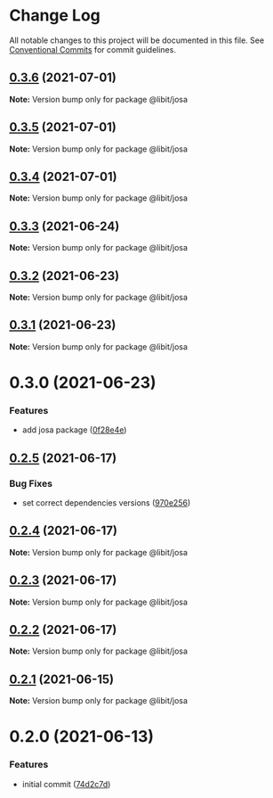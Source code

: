 # Change Log

All notable changes to this project will be documented in this file.
See [Conventional Commits](https://conventionalcommits.org) for commit guidelines.

## [0.3.6](https://gitr.net/mindary/libit/compare/@libit/josa@0.3.5...@libit/josa@0.3.6) (2021-07-01)

**Note:** Version bump only for package @libit/josa





## [0.3.5](https://gitr.net/mindary/libit/compare/@libit/josa@0.3.4...@libit/josa@0.3.5) (2021-07-01)

**Note:** Version bump only for package @libit/josa





## [0.3.4](https://gitr.net/mindary/libit/compare/@libit/josa@0.3.3...@libit/josa@0.3.4) (2021-07-01)

**Note:** Version bump only for package @libit/josa





## [0.3.3](https://gitr.net/mindary/libit/compare/@libit/josa@0.3.2...@libit/josa@0.3.3) (2021-06-24)

**Note:** Version bump only for package @libit/josa





## [0.3.2](https://gitr.net/mindary/libit/compare/@libit/josa@0.3.1...@libit/josa@0.3.2) (2021-06-23)

**Note:** Version bump only for package @libit/josa





## [0.3.1](https://gitr.net/mindary/libit/compare/@libit/josa@0.3.0...@libit/josa@0.3.1) (2021-06-23)

**Note:** Version bump only for package @libit/josa





# 0.3.0 (2021-06-23)


### Features

* add josa package ([0f28e4e](https://gitr.net/mindary/libit/commits/0f28e4e2565d2c44a5c5541b3f99a8721c0b4992))





## [0.2.5](https://gitr.net/mindary/libit/compare/@libit/josa@0.2.4...@libit/josa@0.2.5) (2021-06-17)


### Bug Fixes

* set correct dependencies versions ([970e256](https://gitr.net/mindary/libit/commits/970e256621821145136bfbbd7d1b0ffdfa3e7579))





## [0.2.4](https://gitr.net/mindary/libit/compare/@libit/josa@0.2.3...@libit/josa@0.2.4) (2021-06-17)

**Note:** Version bump only for package @libit/josa





## [0.2.3](https://gitr.net/mindary/libit/compare/@libit/josa@0.2.2...@libit/josa@0.2.3) (2021-06-17)

**Note:** Version bump only for package @libit/josa





## [0.2.2](https://gitr.net/mindary/libit/compare/@libit/josa@0.2.1...@libit/josa@0.2.2) (2021-06-17)

**Note:** Version bump only for package @libit/josa





## [0.2.1](https://gitr.net/mindary/libit/compare/@libit/josa@0.2.0...@libit/josa@0.2.1) (2021-06-15)

**Note:** Version bump only for package @libit/josa





# 0.2.0 (2021-06-13)


### Features

* initial commit ([74d2c7d](https://gitr.net/mindary/libit/commits/74d2c7de8e5e240070ea580782e6a009e16cf4eb))
